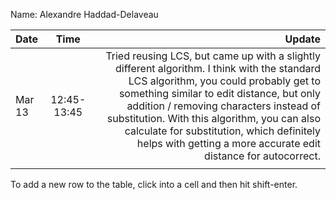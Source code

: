 Name: Alexandre Haddad-Delaveau

| Date   |    Time     |                                                                                                                                                                                                                                                                                                                                                                                       Update |
|:-------|:-----------:|---------------------------------------------------------------------------------------------------------------------------------------------------------------------------------------------------------------------------------------------------------------------------------------------------------------------------------------------------------------------------------------------:|
| Mar 13 | 12:45-13:45 | Tried reusing LCS, but came up with a slightly different algorithm. I think with the standard LCS algorithm, you could probably get to something similar to edit distance, but only addition / removing characters instead of substitution. With this algorithm, you can also calculate for substitution, which definitely helps with getting a more accurate edit distance for autocorrect. |
|        |             |                                                                                                                                                                                                                                                                                                                                                                                              |


To add a new row to the table, click into a cell and then hit shift-enter.